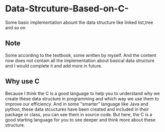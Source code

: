 # Data-Strcuture-Based-on-C-
Some basic implementation abount the data structure like linked list,tree and so on

## Note
Some according to the textbook, some written by myself. And the content now does not contain all the implementation about
basical data structure and I would complete it and add more in future. 

## Why use C
Because I think the C is a good language to help you to understand why we create these data structure in programming and which
way we use them to improve our efficiency. And in some "smarter" language like Java and python, these data stcuctures have been
created and included in their package or class, you can see them in source code. But here, the C is a good starting language 
for you to see deeper and think more about these structure.
